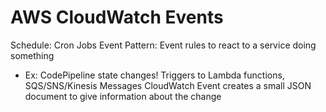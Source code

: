 # AWS CloudWatch Events

Schedule: Cron Jobs
Event Pattern: Event rules to react to a service doing something
- Ex: CodePipeline state changes!
Triggers to Lambda functions, SQS/SNS/Kinesis Messages
CloudWatch Event creates a small JSON document to give information about the change